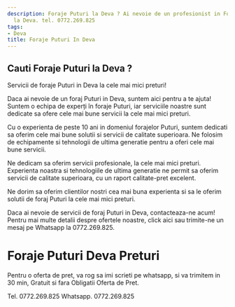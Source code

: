 ```yaml
---
description: Foraje Puturi la Deva ? Ai nevoie de un profesionist in Foraje Puturi
  la Deva. tel. 0772.269.825
tags:
- Deva
title: Foraje Puturi In Deva
---
```



## Cauti Foraje Puturi la Deva ?

Servicii de foraje Puturi in Deva la cele mai mici preturi! 

Daca ai nevoie de un foraj Puturi in Deva, suntem aici pentru a te ajuta! Suntem o echipa de experți în foraje Puturi, iar serviciile noastre sunt dedicate sa ofere cele mai bune servicii la cele mai mici preturi.

Cu o experienta de peste 10 ani in domeniul forajelor Puturi, suntem dedicati sa oferim cele mai bune solutii si servicii de calitate superioara. Ne folosim de echipamente si tehnologii de ultima generatie pentru a oferi cele mai bune servicii.

Ne dedicam sa oferim servicii profesionale, la cele mai mici preturi. Experienta noastra si tehnologiile de ultima generatie ne permit sa oferim servicii de calitate superioara, cu un raport calitate-pret excelent.

Ne dorim sa oferim clientilor nostri cea mai buna experienta si sa le oferim solutii de foraj Puturi la cele mai mici preturi. 

Daca ai nevoie de servicii de foraj Puturi in Deva, contacteaza-ne acum! Pentru mai multe detalii despre ofertele noastre, click aici sau trimite-ne un mesaj pe Whatsapp la 0772.269.825.

# Foraje Puturi Deva Preturi
Pentru o oferta de pret, va rog sa imi scrieti pe whatsapp, si va trimitem in 30 min, Gratuit si fara Obligatii Oferta de Pret.

Tel. 0772.269.825
Whatsapp. 0772.269.825